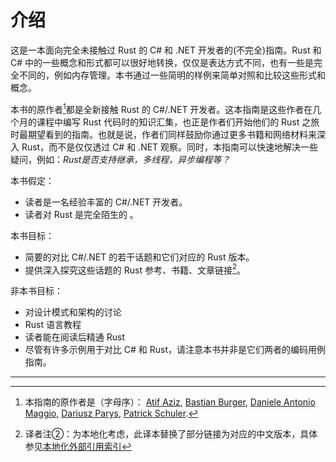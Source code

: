 # 介绍

这是一本面向完全未接触过 Rust 的 C# 和 .NET 开发者的(不完全)指南。Rust 和 C# 中的一些概念和形式都可以很好地转换，仅仅是表达方式不同，也有一些是完全不同的，例如内存管理。本书通过一些简明的样例来简单对照和比较这些形式和概念。

本书的原作者[^authors]都是全新接触 Rust 的 C#/.NET 开发者。这本指南是这些作者在几个月的课程中编写 Rust 代码时的知识汇集，也正是作者们开始他们的 Rust 之旅时最期望看到的指南。也就是说，作者们同样鼓励你通过更多书籍和网络材料来深入 Rust，而不是仅仅透过 C# 和 .NET 观察。同时，本指南可以快速地解决一些疑问，例如：_Rust是否支持继承，多线程，异步编程等？_

本书假定：

- 读者是一名经验丰富的 C#/.NET 开发者。
- 读者对 Rust 是完全陌生的 。

本书目标：

- 简要的对比 C#/.NET 的若干话题和它们对应的 Rust 版本。
- 提供深入探究这些话题的 Rust 参考、书籍、文章链接[^localization]。

非本书目标：

- 对设计模式和架构的讨论
- Rust 语言教程
- 读者能在阅读后精通 Rust
- 尽管有许多示例用于对比 C# 和 Rust，请注意本书并非是它们两者的编码用例指南。

---
[^authors]: 本指南的原作者是（字母序）：
[Atif Aziz], [Bastian Burger], [Daniele Antonio Maggio], [Dariusz Parys], [Patrick Schuler].

  [Atif Aziz]: https://github.com/atifaziz
  [Bastian Burger]: https://github.com/bastbu
  [Daniele Antonio Maggio]: https://github.com/danigian
  [Dariusz Parys]: https://github.com/dariuszparys
  [Patrick Schuler]: https://github.com/p-schuler

[^translators]:译者注①：此译本的贡献者为：[artiga033]

  [artiga033]: https://github.com/artiga033

[^localization]:译者注②：为本地化考虑，此译本替换了部分链接为对应的中文版本，具体参见[本地化外部引用索引](./contributing.md#本地化外部引用索引)
